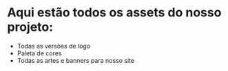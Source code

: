 <h1>Aqui estão todos os assets do nosso projeto:</h1>

<ul>
  <li>Todas as versões de logo</li>
  <li>Paleta de cores</li>
  <li>Todas as artes e banners para nosso site</li>
</ul>
